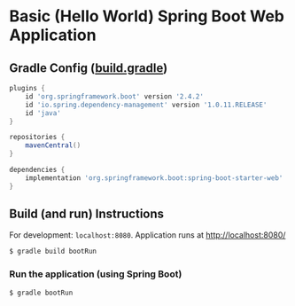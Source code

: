 Basic (Hello World) Spring Boot Web Application
===============================================

## Gradle Config ([build.gradle](build.gradle))

```groovy
plugins {
    id 'org.springframework.boot' version '2.4.2'
    id 'io.spring.dependency-management' version '1.0.11.RELEASE'
    id 'java'
}

repositories {
    mavenCentral()
}

dependencies {
    implementation 'org.springframework.boot:spring-boot-starter-web'
}
```

## Build (and run) Instructions

For development: `localhost:8080`. Application runs at <http://localhost:8080/>

```bash
$ gradle build bootRun
```

### Run the application (using Spring Boot)

```bash
$ gradle bootRun
```